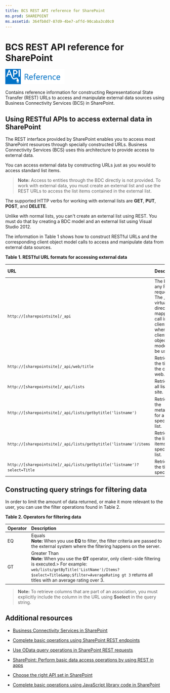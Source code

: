```yaml
---
title: BCS REST API reference for SharePoint
ms.prod: SHAREPOINT
ms.assetid: 364fb8d7-87d9-4be7-affd-90caba3cd0c0
---
```




# BCS REST API reference for SharePoint

  
    
    
![Class libraries and references](../../images/mod_icon_badge_reference.png)
  
    
    

  
    
    

  
    
    
Contains reference information for constructing Representational State Transfer (REST) URLs to access and manipulate external data sources using Business Connectivity Services (BCS) in SharePoint.
## Using RESTful APIs to access external data in SharePoint
<a name="bkmk_Overview"> </a>

The REST interface provided by SharePoint enables you to access most SharePoint resources through specially constructed URLs. Business Connectivity Services (BCS) uses this architecture to provide access to external data.
  
    
    
You can access external data by constructing URLs just as you would to access standard list items.
  
    
    

> **Note:**
> Access to entities through the BDC directly is not provided. To work with external data, you must create an external list and use the REST URLs to access the list items contained in the external list. 
  
    
    

The supported HTTP verbs for working with external lists are **GET**, **PUT**, **POST**, and **DELETE**.
  
    
    
Unlike with normal lists, you can't create an external list using REST. You must do that by creating a BDC model and an external list using Visual Studio 2012.
  
    
    
The information in Table 1 shows how to construct RESTful URLs and the corresponding client object model calls to access and manipulate data from external data sources.
  
    
    

**Table 1. RESTful URL formats for accessing external data**


|**URL**|**Description**|**HTTP method**|
|:-----|:-----|:-----|
| `http://[sharepointsite]/_api` <br/> |The base of any REST request. The _api virtual directory is mapped to call into client.svc, where the client object model can be used.  <br/> |GET  <br/> |
| `http://[sharepointsite]/_api/web/title` <br/> |Retrieves the title of the current web.  <br/> |GET  <br/> |
| `http://[sharepointsite]/_api/lists` <br/> |Retrieves all lists on a site.  <br/> |GET  <br/> |
| `http://[sharepointsite]/_api/lists/getbytitle('listname')` <br/> |Retrieves the metadata for a specified list.  <br/> |GET  <br/> |
| `http://[sharepointsite]/_api/lists/getbytitle('listname')/items` <br/> |Retrieves the list items in a specified list.  <br/> |GET  <br/> |
| `http://[sharepointsite]/_api/lists/getbytitle('listname')?select=Title` <br/> |Retrieves the title of a specific list.  <br/> |GET  <br/> |
   

## Constructing query strings for filtering data
<a name="bkmk_constructquery"> </a>

In order to limit the amount of data returned, or make it more relevant to the user, you can use the filter operations found in Table 2.
  
    
    

**Table 2. Operators for filtering data**


|**Operator**|**Description**|
|:-----|:-----|
|EQ  <br/> |Equals  <br/> **Note:** When you use **EQ** to filter, the filter criteria are passed to the external system where the filtering happens on the server.          |
|GT  <br/> |Greater Than  <br/> **Note:** When you use the **GT** operator, only client-side filtering is executed.> For example:  `web/lists/getByTitle('ListName')/Items?$select=Title&amp;$filter=AverageRating gt 3` returns all titles with an average rating over 3.          |
   

> **Note:**
> To retrieve columns that are part of an association, you must explicitly include the column in the URL using **$select** in the query string.
  
    
    


## Additional resources
<a name="bkmk_AdditionalResources"> </a>


-  [Business Connectivity Services in SharePoint](business-connectivity-services-in-sharepoint.md)
    
  
-  [Complete basic operations using SharePoint REST endpoints](http://msdn.microsoft.com/library/e3000415-50a0-426e-b304-b7de18f2f7d9%28Office.15%29.aspx)
    
  
-  [Use OData query operations in SharePoint REST requests](http://msdn.microsoft.com/library/d4b5c277-ed50-420c-8a9b-860342284b72%28Office.15%29.aspx)
    
  
-  [SharePoint: Perform basic data access operations by using REST in apps](http://code.msdn.microsoft.com/SharePoint-Perform-335d925b)
    
  
-  [Choose the right API set in SharePoint](choose-the-right-api-set-in-sharepoint.md)
    
  
-  [Complete basic operations using JavaScript library code in SharePoint](http://msdn.microsoft.com/library/29089af8-dbc0-49b7-a1a0-9e311f49c826%28Office.15%29.aspx)
    
  
